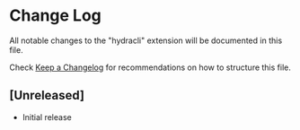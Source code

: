 # Change Log

All notable changes to the "hydracli" extension will be documented in this file.

Check [Keep a Changelog](http://keepachangelog.com/) for recommendations on how to structure this file.

## [Unreleased]

- Initial release